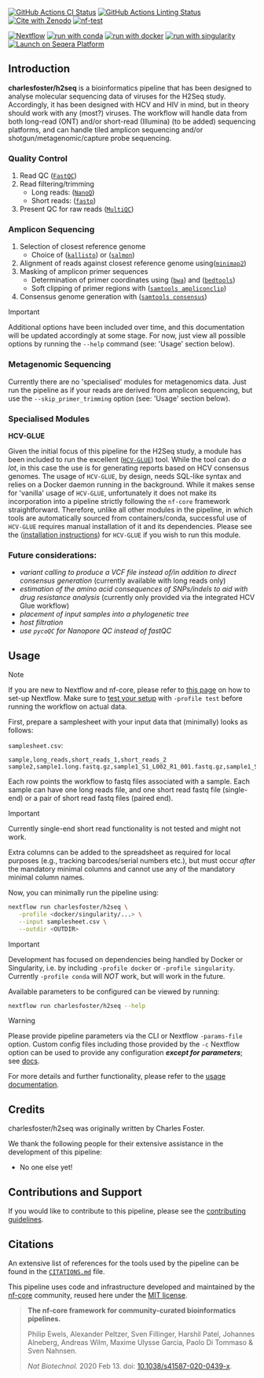 [![GitHub Actions CI Status](https://github.com/charlesfoster/h2seq/actions/workflows/ci.yml/badge.svg)](https://github.com/charlesfoster/h2seq/actions/workflows/ci.yml)
[![GitHub Actions Linting Status](https://github.com/charlesfoster/h2seq/actions/workflows/linting.yml/badge.svg)](https://github.com/charlesfoster/h2seq/actions/workflows/linting.yml)[![Cite with Zenodo](http://img.shields.io/badge/DOI-10.5281/zenodo.XXXXXXX-1073c8?labelColor=000000)](https://doi.org/10.5281/zenodo.XXXXXXX)
[![nf-test](https://img.shields.io/badge/unit_tests-nf--test-337ab7.svg)](https://www.nf-test.com)

[![Nextflow](https://img.shields.io/badge/nextflow%20DSL2-%E2%89%A523.10.0-23aa62.svg)](https://www.nextflow.io/)
[![run with conda](http://img.shields.io/badge/run%20with-conda-3EB049?labelColor=000000&logo=anaconda)](https://docs.conda.io/en/latest/)
[![run with docker](https://img.shields.io/badge/run%20with-docker-0db7ed?labelColor=000000&logo=docker)](https://www.docker.com/)
[![run with singularity](https://img.shields.io/badge/run%20with-singularity-1d355c.svg?labelColor=000000)](https://sylabs.io/docs/)
[![Launch on Seqera Platform](https://img.shields.io/badge/Launch%20%F0%9F%9A%80-Seqera%20Platform-%234256e7)](https://cloud.seqera.io/launch?pipeline=https://github.com/charlesfoster/h2seq)

## Introduction

**charlesfoster/h2seq** is a bioinformatics pipeline that has been designed to analyse molecular sequencing data of viruses for the H2Seq study. Accordingly, it has been designed with HCV and HIV in mind, but in theory should work with any (most?) viruses. The workflow will handle data from both long-read (ONT) and/or short-read (Illumina) (to be added) sequencing platforms, and can handle tiled amplicon sequencing and/or shotgun/metagenomic/capture probe sequencing.

### Quality Control

1. Read QC ([`FastQC`](https://www.bioinformatics.babraham.ac.uk/projects/fastqc/))
2. Read filtering/trimming
   - Long reads: ([`NanoQ`](https://github.com/esteinig/nanoq))
   - Short reads: ([`fastp`](https://github.com/OpenGene/fastp))
3. Present QC for raw reads ([`MultiQC`](http://multiqc.info/))

### Amplicon Sequencing

1. Selection of closest reference genome
   - Choice of ([`kallisto`](https://github.com/pachterlab/kallisto)) or ([`salmon`](https://github.com/COMBINE-lab/salmon))
2. Alignment of reads against closest reference genome using([`minimap2`](https://github.com/lh3/minimap2))
3. Masking of amplicon primer sequences
   - Determination of primer coordinates using ([`bwa`](https://github.com/lh3/bwa)) and ([`bedtools`](https://github.com/arq5x/bedtools2))
   - Soft clipping of primer regions with ([`samtools ampliconclip`](http://www.htslib.org/doc/samtools-ampliconclip.html))
4. Consensus genome generation with ([`samtools consensus`](http://www.htslib.org/doc/samtools-consensus.html))

> [!IMPORTANT]
> Additional options have been included over time, and this documentation will be updated accordingly at some stage. For now, just view all possible options by running the `--help` command (see: 'Usage' section below).

### Metagenomic Sequencing

Currently there are no 'specialised' modules for metagenomics data. Just run the pipeline as if your reads are derived from amplicon sequencing, but use the `--skip_primer_trimming` option (see: 'Usage' section below).

### Specialised Modules

**HCV-GLUE**

Given the initial focus of this pipeline for the H2Seq study, a module has been included to run the excellent ([`HCV-GLUE`](https://github.com/giffordlabcvr/HCV-GLUE)) tool. While the tool can do _a lot_, in this case the use is for generating reports based on HCV consensus genomes. The usage of `HCV-GLUE`, by design, needs SQL-like syntax and relies on a Docker daemon running in the background. While it makes sense for 'vanilla' usage of `HCV-GLUE`, unfortunately it does not make its incorporation into a pipeline strictly following the `nf-core` framework straightforward. Therefore, unlike all other modules in the pipeline, in which tools are automatically sourced from containers/conda, successful use of `HCV-GLUE` requires manual installation of it and its dependencies. Please see the ([installation instructions](http://hcv-glue.cvr.gla.ac.uk/#/aboutGlueProject)) for `HCV-GLUE` if you wish to run this module.

### Future considerations:

- _variant calling to produce a VCF file instead of/in addition to direct consensus generation_ (currently available with long reads only)
- _estimation of the amino acid consequences of SNPs/indels to aid with drug resistance analysis_ (currently only provided via the integrated HCV Glue workflow)
- _placement of input samples into a phylogenetic tree_
- _host filtration_
- _use `pycoQC` for Nanopore QC instead of fastQC_

<!-- TODO nf-core: Include a figure that guides the user through the major workflow steps. Many nf-core
     workflows use the "tube map" design for that. See https://nf-co.re/docs/contributing/design_guidelines#examples for examples.   -->

## Usage

> [!NOTE]
> If you are new to Nextflow and nf-core, please refer to [this page](https://nf-co.re/docs/usage/installation) on how to set-up Nextflow. Make sure to [test your setup](https://nf-co.re/docs/usage/introduction#how-to-run-a-pipeline) with `-profile test` before running the workflow on actual data.

First, prepare a samplesheet with your input data that (minimally) looks as follows:

`samplesheet.csv`:

```csv
sample,long_reads,short_reads_1,short_reads_2
sample2,sample1.long.fastq.gz,sample1_S1_L002_R1_001.fastq.gz,sample1_S1_L002_R2_001.fastq.gz
```

Each row points the workflow to fastq files associated with a sample. Each sample can have one long reads file, and one short read fastq file (single-end) or a pair of short read fastq files (paired end).

> [!IMPORTANT]
> Currently single-end short read functionality is not tested and might not work.

Extra columns can be added to the spreadsheet as required for local purposes (e.g., tracking barcodes/serial numbers etc.), but must occur _after_ the mandatory minimal columns and cannot use any of the mandatory minimal column names.

Now, you can minimally run the pipeline using:

```bash
nextflow run charlesfoster/h2seq \
   -profile <docker/singularity/...> \
   --input samplesheet.csv \
   --outdir <OUTDIR>
```

> [!IMPORTANT]
> Development has focused on dependencies being handled by Docker or Singularity, i.e. by including `-profile docker` or `-profile singularity`. Currently `-profile conda` will _NOT_ work, but will work in the future.

Available parameters to be configured can be viewed by running:

```bash
nextflow run charlesfoster/h2seq --help
```

> [!WARNING]
> Please provide pipeline parameters via the CLI or Nextflow `-params-file` option. Custom config files including those provided by the `-c` Nextflow option can be used to provide any configuration _**except for parameters**_;
> see [docs](https://nf-co.re/usage/configuration#custom-configuration-files).

For more details and further functionality, please refer to the [usage documentation](https://nf-co.re/mag/usage).

## Credits

charlesfoster/h2seq was originally written by Charles Foster.

We thank the following people for their extensive assistance in the development of this pipeline:

- No one else yet!

<!-- TODO nf-core: If applicable, make list of people who have also contributed -->

## Contributions and Support

If you would like to contribute to this pipeline, please see the [contributing guidelines](.github/CONTRIBUTING.md).

## Citations

<!-- TODO nf-core: Add citation for pipeline after first release. Uncomment lines below and update Zenodo doi and badge at the top of this file. -->
<!-- If you use charlesfoster/h2seq for your analysis, please cite it using the following doi: [10.5281/zenodo.XXXXXX](https://doi.org/10.5281/zenodo.XXXXXX) -->

<!-- TODO nf-core: Add bibliography of tools and data used in your pipeline -->

An extensive list of references for the tools used by the pipeline can be found in the [`CITATIONS.md`](CITATIONS.md) file.

This pipeline uses code and infrastructure developed and maintained by the [nf-core](https://nf-co.re) community, reused here under the [MIT license](https://github.com/nf-core/tools/blob/master/LICENSE).

> **The nf-core framework for community-curated bioinformatics pipelines.**
>
> Philip Ewels, Alexander Peltzer, Sven Fillinger, Harshil Patel, Johannes Alneberg, Andreas Wilm, Maxime Ulysse Garcia, Paolo Di Tommaso & Sven Nahnsen.
>
> _Nat Biotechnol._ 2020 Feb 13. doi: [10.1038/s41587-020-0439-x](https://dx.doi.org/10.1038/s41587-020-0439-x).
